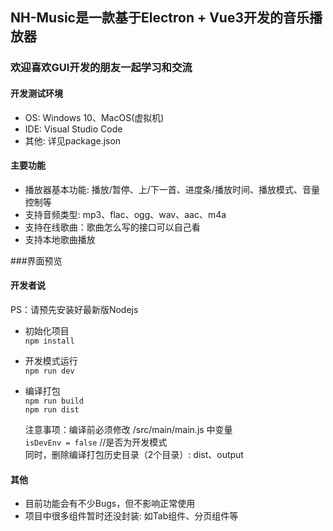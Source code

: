## NH-Music是一款基于Electron + Vue3开发的音乐播放器
### 欢迎喜欢GUI开发的朋友一起学习和交流

#### 开发测试环境
* OS: Windows 10、MacOS(虚拟机) 
* IDE: Visual Studio Code
* 其他: 详见package.json  

#### 主要功能
* 播放器基本功能: 播放/暂停、上/下一首、进度条/播放时间、播放模式、音量控制等  
* 支持音频类型: mp3、flac、ogg、wav、aac、m4a  
* 支持在线歌曲：歌曲怎么写的接口可以自己看
* 支持本地歌曲播放  

###界面预览
#### 开发者说
PS：请预先安装好最新版Nodejs  

* 初始化项目  
  `npm install`

* 开发模式运行  
  `npm run dev`

* 编译打包  
  `npm run build`  
  `npm run dist`  
  
  注意事项：编译前必须修改 /src/main/main.js 中变量  
  `isDevEnv = false` //是否为开发模式  
  同时，删除编译打包历史目录（2个目录）:  dist、output  

#### 其他
* 目前功能会有不少Bugs，但不影响正常使用  
* 项目中很多组件暂时还没封装: 如Tab组件、分页组件等
